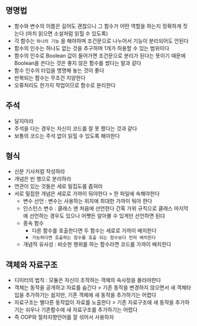 ## 명명법
- 함수와 변수의 이름은 길어도 괜찮으니 그 함수가 어떤 역할을 하는지 정확하게 짓는다 (마치 읽으면 소설처럼 읽힐 수 있도록)
- 각 함수는 `하나의 기능` 을 해야하며 조건문으로 나누어서 기능이 분리되어도 안된다
- 함수의 인수는 하나도 없는 것을 추구하며 1개가 허용할 수 있는 범위이다
- 함수의 인수로 Boolean 값이 들어가면 조건문으로 분리가 된다는 뜻이기 때문에 Boolean을 쓴다는 것은 좋지 않은 함수를 썼다는 말과 같다
- 함수 인수의 타입을 명명해 놓는 것이 좋다
- 반복되는 함수는 무조건 지양한다
- 오류처리도 한가지 작업이므로 함수로 분리한다

## 주석
- 달지마라
- 주석을 다는 경우는 자신이 코드를 잘 못 짰다는 것과 같다
- 보통의 코드는 주석 없이 읽힐 수 있도록 해야한다

## 형식
- 신문 기사처럼 작성하라
- 개념은 빈 행으로 분리하라
- 연관이 있는 것들은 세로 밀집도를 좁혀라
- 서로 밀접한 개념은 세로로 가까이 둬야한다 > 한 파일에 속해야한다
  - 변수 선언 : 변수는 사용하는 위치에 최대한 가까이 둬야 한다
  - 인스턴스 변수 : 클래스 맨 처음에 선언한다 간혹 가위 규칙으로 클래스 마지막에 선언하는 경우도 있으나 어쩻든 알아볼 수 있게만 선언하면 된댜
  - 종속 함수
    - 다른 함수를 호출한다면 두 함수는 세로로 가까이 배치한다
    - `가능하다면 호출하는 함수를 호출 되는 함수보다 먼저 배치한다`
  - 개념적 유사성 : 비슷한 행위를 하는 함수라면 코드를 가까이 배치한다
  
## 객체와 자료구조
- 디미터의 법칙 : 모듈은 자신이 조작하는 객체의 속사정을 몰라야한다
- 객체는 동작을 공개하고 자료를 숨긴다 > 기존 동작을 변경하지 않으면서 새 객체타입을 추가하기는 쉽지만, 기존 객체에 새 동작을 추가하기는 어렵다
- 자료구조는 별다른 동작없이 자료를 노출한다 > 기존 자료구조에 새 동작을 추가하기는 쉬우나 기존함수에 새 자료구조를 추가하기는 어렵다
- 즉 OOP와 절차지향언어를 잘 섞어서 사용하자
